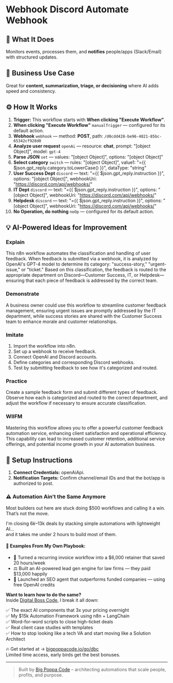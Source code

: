 # Webhook Discord Automate Webhook
## 🚀 What It Does
Monitors events, processes them, and **notifies** people/apps (Slack/Email) with structured updates.

## 💼 Business Use Case
Great for **content, summarization, triage, or decisioning** where AI adds speed and consistency.

## ⚙️ How It Works
1. **Trigger:** This workflow starts with **When clicking "Execute Workflow"**.
2. **When clicking "Execute Workflow"** `manualTrigger` — configured for its default action.
3. **Webhook** `webhook` — method: **POST**, path: `/d0cdd428-be96-4821-85bc-65342cf928d0`
4. **Analyze user request** `openAi` — resource: **chat**, prompt: "[object Object]", model: `gpt-4`
5. **Parse JSON** `set` — values: "[object Object]", options: "[object Object]"
6. **Select category** `switch` — rules: "[object Object]", value1: "={{ $json.gpt_reply.category.toLowerCase() }}", dataType: "string"
7. **User Success Dept** `discord` — text: "={{ $json.gpt_reply.instruction }}", options: "[object Object]", webhookUri: "https://discord.com/api/webhooks/<YOUR WEBHOOK HERE>"
8. **IT Dept** `discord` — text: "={{ $json.gpt_reply.instruction }}", options: "[object Object]", webhookUri: "https://discord.com/api/webhooks/<YOUR WEBHOOK HERE>"
9. **Helpdesk** `discord` — text: "={{ $json.gpt_reply.instruction }}", options: "[object Object]", webhookUri: "https://discord.com/api/webhooks/<YOUR WEBHOOK HERE>"
10. **No Operation, do nothing** `noOp` — configured for its default action.

## 💡 AI-Powered Ideas for Improvement
### Explain
This n8n workflow automates the classification and handling of user feedback. When feedback is submitted via a webhook, it is analyzed by OpenAI's GPT-4 model to determine its category: "success-story," "urgent-issue," or "ticket." Based on this classification, the feedback is routed to the appropriate department on Discord—Customer Success, IT, or Helpdesk—ensuring that each piece of feedback is addressed by the correct team.

### Demonstrate
A business owner could use this workflow to streamline customer feedback management, ensuring urgent issues are promptly addressed by the IT department, while success stories are shared with the Customer Success team to enhance morale and customer relationships.

### Imitate
1. Import the workflow into n8n.
2. Set up a webhook to receive feedback.
3. Connect OpenAI and Discord accounts.
4. Define categories and corresponding Discord webhooks.
5. Test by submitting feedback to see how it's categorized and routed.

### Practice
Create a sample feedback form and submit different types of feedback. Observe how each is categorized and routed to the correct department, and adjust the workflow if necessary to ensure accurate classification.

### WIIFM
Mastering this workflow allows you to offer a powerful customer feedback automation service, enhancing client satisfaction and operational efficiency. This capability can lead to increased customer retention, additional service offerings, and potential income growth in your AI automation business.

## 🔧 Setup Instructions
1. **Connect Credentials:** openAiApi.
2. **Notification Targets:** Confirm channel/email IDs and that the bot/app is authorized to post.

### ⚠️ Automation Ain’t the Same Anymore

Most builders out here are stuck doing $500 workflows and calling it a win.  
That’s not the move.  

I'm closing $6k–$13k deals by stacking simple automations with lightweight AI...  
and it takes me under 2 hours to build most of them.

#### 🧠 Examples From My Own Playbook:
- 🔁 Turned a recurring invoice workflow into a $6,000 retainer that saved 20 hours/week  
- ⚖️ Built an AI-powered lead gen engine for law firms — they paid $13,000 happily  
- 🚀 Launched an SEO agent that outperforms funded companies — using free OpenAI credits  

**Want to learn how to do the same?**  
Inside [Digital Boss Code](https://bigpoppacode.io/go/dbc), I break it all down:

✅ The exact AI components that 3x your pricing overnight  
✅ My $15k Automation Framework using n8n + LangChain  
✅ Word-for-word scripts to close high-ticket deals  
✅ Real client case studies with templates  
✅ How to stop looking like a tech VA and start moving like a Solution Architect  

🔥 Get started at → [bigpoppacode.io/go/dbc](https://bigpoppacode.io/go/dbc)  
Limited time access, early birds get the best bonuses.

---
> Built by [Big Poppa Code](https://bigpoppacode.io) – architecting automations that scale people, profits, and purpose.
